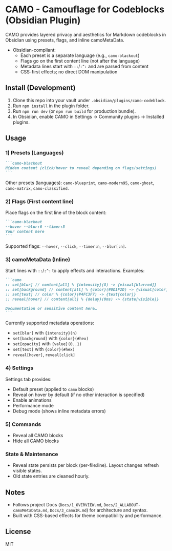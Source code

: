 # CAMO - Camouflage for Codeblocks (Obsidian Plugin)

CAMO provides layered privacy and aesthetics for Markdown codeblocks in Obsidian using presets, flags, and inline camoMetaData.

- Obsidian-compliant:
  - Each preset is a separate language (e.g., `camo-blackout`)
  - Flags go on the first content line (not after the language)
  - Metadata lines start with `::`/`:^:` and are parsed from content
  - CSS-first effects; no direct DOM manipulation

## Install (Development)

1. Clone this repo into your vault under `.obsidian/plugins/camo-codeblock`.
2. Run `npm install` in the plugin folder.
3. Run `npm run dev` (or `npm run build` for production bundle).
4. In Obsidian, enable CAMO in Settings → Community plugins → Installed plugins.

## Usage

### 1) Presets (Languages)

````markdown
```camo-blackout
Hidden content (click/hover to reveal depending on flags/settings)
```
````

Other presets (languages): `camo-blueprint`, `camo-modern95`, `camo-ghost`, `camo-matrix`, `camo-classified`.

### 2) Flags (First content line)

Place flags on the first line of the block content:

````markdown
```camo-blackout
--hover --blur:6 --timer:5
Your content here
```
````

Supported flags: `--hover`, `--click`, `--timer:n`, `--blur[:n]`.

### 3) camoMetaData (Inline)

Start lines with `::`/`:^:` to apply effects and interactions. Examples:

````markdown
```camo
:: set[blur] // content[all] % {intensity}(8) -> {visual[blurred]}
:: set[background] // content[all] % {color}(#0D1F2D) -> {visual[color]}
:: set[text] // color % {color}(#4FC3F7) -> {text[color]}
:: reveal[hover] // content[all] % {delay}(0ms) -> {state[visible]}

Documentation or sensitive content here…
```
````

Currently supported metadata operations:
- `set[blur]` with `{intensity}(n)`
- `set[background]` with `{color}(#hex)`
- `set[opacity]` with `{value}(0..1)`
- `set[text]` with `{color}(#hex)`
- `reveal[hover]`, `reveal[click]`

### 4) Settings

Settings tab provides:
- Default preset (applied to `camo` blocks)
- Reveal on hover by default (if no other interaction is specified)
- Enable animations
- Performance mode
- Debug mode (shows inline metadata errors)

### 5) Commands

- Reveal all CAMO blocks
- Hide all CAMO blocks

### State & Maintenance

- Reveal state persists per block (per-file:line). Layout changes refresh visible states.
- Old state entries are cleaned hourly.

## Notes

- Follows project Docs (`Docs/1_OVERVIEW.md`, `Docs/2_ALLABOUT-camoMetaData.md`, `Docs/3_camoIR.md`) for architecture and syntax.
- Built with CSS-based effects for theme compatibility and performance.

## License

MIT
